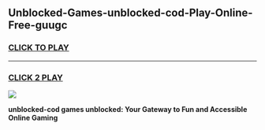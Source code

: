 
## Unblocked-Games-unblocked-cod-Play-Online-Free-guugc
<h3>
<a href="https://premium76.site?title=unblocked-cod&ref=26A">CLICK TO PLAY</a></h3>
<hr>

<h3>
<a href="https://premium76.site?title=unblocked-cod&ref=26A">CLICK 2 PLAY</a>
  
</h3>

<a href="https://premium76.site?title=unblocked-cod&ref=26A"><img src="https://clearcache.store/games.png"></a>


**unblocked-cod games unblocked: Your Gateway to Fun and Accessible Online Gaming**
